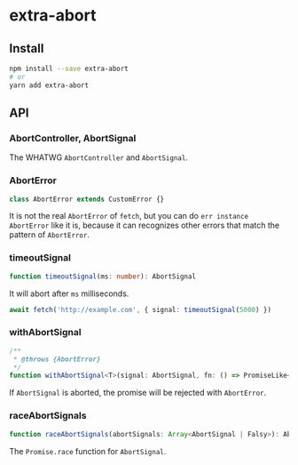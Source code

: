 # extra-abort
## Install
```sh
npm install --save extra-abort
# or
yarn add extra-abort
```

## API
### AbortController, AbortSignal
The WHATWG `AbortController` and `AbortSignal`.

### AbortError
```ts
class AbortError extends CustomError {}
```

It is not the real `AbortError` of `fetch`,
but you can do `err instance AbortError` like it is,
because it can recognizes other errors that match the pattern of `AbortError`.

### timeoutSignal
```ts
function timeoutSignal(ms: number): AbortSignal
```

It will abort after `ms` milliseconds.

```ts
await fetch('http://example.com', { signal: timeoutSignal(5000) })
```

### withAbortSignal
```ts
/**
 * @throws {AbortError} 
 */
function withAbortSignal<T>(signal: AbortSignal, fn: () => PromiseLike<T>): Promise<T>
```

If `AbortSignal` is aborted, the promise will be rejected with `AbortError`.

### raceAbortSignals
```ts
function raceAbortSignals(abortSignals: Array<AbortSignal | Falsy>): AbortSignal
```

The `Promise.race` function for `AbortSignal`.
